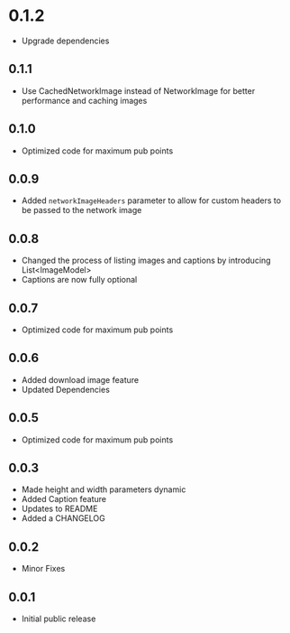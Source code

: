 # 0.1.2

- Upgrade dependencies

## 0.1.1

- Use CachedNetworkImage instead of NetworkImage for better performance and caching images

## 0.1.0

- Optimized code for maximum pub points

## 0.0.9

- Added `networkImageHeaders` parameter to allow for custom headers to be passed to the network image

## 0.0.8

- Changed the process of listing images and captions by introducing List\<ImageModel>
- Captions are now fully optional

## 0.0.7

- Optimized code for maximum pub points

## 0.0.6

- Added download image feature
- Updated Dependencies

## 0.0.5

- Optimized code for maximum pub points

## 0.0.3

- Made height and width parameters dynamic
- Added Caption feature
- Updates to README
- Added a CHANGELOG

## 0.0.2

- Minor Fixes

## 0.0.1

- Initial public release
